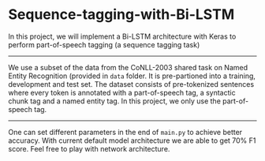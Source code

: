 # Sequence-tagging-with-Bi-LSTM
In this project, we will implement a Bi-LSTM architecture with Keras to perform part-of-speech tagging (a
sequence tagging task)

***
We use a subset of the data from the CoNLL-2003 shared task on Named Entity Recognition (provided in
`data` folder. It is pre-partioned into a training, development and test set.
The dataset consists of pre-tokenized sentences where every token is annotated with a part-of-speech tag,
a syntactic chunk tag and a named entity tag. In this project, we only use the part-of-speech tag.

*** 
One can set different parameters in the end of `main.py` to achieve better accuracy. With current default model architecture we are able to get 70% F1 score. Feel free to play with network architecture. 


